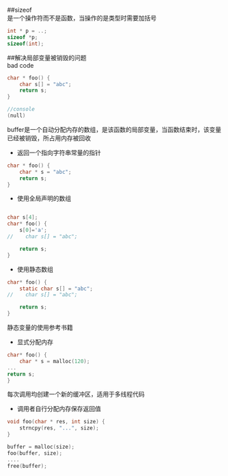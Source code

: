 ##sizeof  
是一个操作符而不是函数，当操作的是类型时需要加括号  
```c
int * p = ..;
sizeof *p;
sizeof(int);  
```
##解决局部变量被销毁的问题  
bad code  
```c
char * foo() {
    char s[] = "abc";
    return s;
}

//console
(null)
```
buffer是一个自动分配内存的数组，是该函数的局部变量，当函数结束时，该变量  
已经被销毁，所占用内存被回收  
+ 返回一个指向字符串常量的指针  
```c
char * foo() {
    char * s = "abc";
    return s;
}
```

+ 使用全局声明的数组  
```c

char s[4];
char* foo() {
    s[0]='a'; 
//    char s[] = "abc";

    return s;
}

```

+ 使用静态数组  
```c
char* foo() {
    static char s[] = "abc";
//    char s[] = "abc";

    return s;
}

```
静态变量的使用参考书籍  
+ 显式分配内存
```c
char* foo() {
    char * s = malloc(120);
...
return s;
}

```
每次调用均创建一个新的缓冲区，适用于多线程代码  
+ 调用者自行分配内存保存返回值  
```c
void foo(char * res, int size) {
    strncpy(res, "...", size);
}

buffer = malloc(size);
foo(buffer, size);
....
free(buffer);
```


